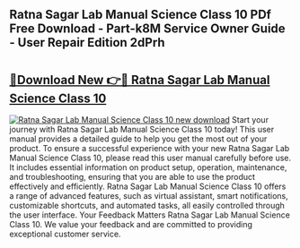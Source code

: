 ## Ratna Sagar Lab Manual Science Class 10 PDf Free Download - Part-k8M Service Owner Guide - User Repair Edition 2dPrh

# <h2><a href="http://bc58931.oget.top/?id=Ratna+Sagar+Lab+Manual+Science+Class+10">🔗Download New 👉🔴 Ratna Sagar Lab Manual Science Class 10</a></h2>

[![Ratna Sagar Lab Manual Science Class 10 new download](https://i.imgur.com/5g1atiW.png)](http://bc58931.oget.top/?id=Ratna+Sagar+Lab+Manual+Science+Class+10)
Start your journey with Ratna Sagar Lab Manual Science Class 10 today! This user manual provides a detailed guide to help you get the most out of your product. To ensure a successful experience with your new Ratna Sagar Lab Manual Science Class 10, please read this user manual carefully before use. It includes essential information on product setup, operation, maintenance, and troubleshooting, ensuring that you are able to use the product effectively and efficiently. Ratna Sagar Lab Manual Science Class 10 offers a range of advanced features, such as virtual assistant, smart notifications, customizable shortcuts, and automated tasks, all easily controlled through the user interface. Your Feedback Matters Ratna Sagar Lab Manual Science Class 10. We value your feedback and are committed to providing exceptional customer service.
